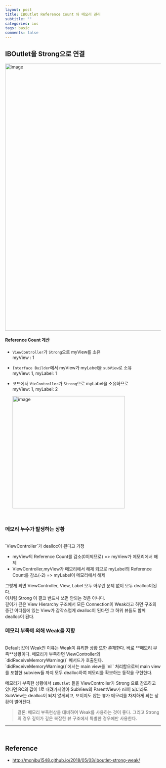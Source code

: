 ```yaml
---
layout: post
title: IBOutlet Reference Count 와 메모리 관리
subtitle: ""
categories: ios
tags: basic
comments: false
---
```



## IBOutlet을 Strong으로 연결  

<img width="863" alt="image" src="https://user-images.githubusercontent.com/33486820/58239064-56aee100-7d83-11e9-976b-6c62a2aef43d.png">  

#### Reference Count 계산

- `ViewController`가 `Strong`으로 myView를 소유  
	myView : 1
- `Interface Builder`에서 myView가 myLabel을 `subView`로 소유  
	myView: 1, myLabel: 1
- 코드에서 `VieController`가 `Strong`으로 myLabel을 소유하므로  
	myView: 1, myLabel: 2  
    
    <img width="363" alt="image" src="https://user-images.githubusercontent.com/33486820/58254538-f1b8b280-7da5-11e9-8127-b11b1d095d5f.png">
    
<br>

### 메모리 누수가 발생하는 상황 

<br>
`ViewController`가 dealloc이 된다고 가정  

- myView의 Reference Count를 감소(0이되므로) => myView가 메모리에서 해제
-  ViewController,myView가 메모리에서 해제 되므로 myLabel의 Reference Count를 감소(-2) => myLabel이 메모리에서 해제  

그렇게 되면 ViewController, View, Label 모두 아무런 문제 없이 모두 dealloc이된다.  
이처럼 Strong 이 결코 반드시 쓰면 안되는 것은 아니다.  
깊이가 깊은 View Hierarchy 구조에서 모든 Connection이 Weak라고 하면 구조의 중간 어디쯤에 있는 View가 갑작스럽게 dealloc이 된다면 그 하위 뷰들도 함께 dealloc이 된다.  


### 메모리 부족에 의해 Weak을 지향  

<br>
Default 값이 Weak인 이유는 Weak이 유리한 상황 또한 존재한다.  
바로 **메모리 부족**상황이다.  
메모리가 부족하면 ViewController의 `didReceiveMemoryWarning()` 메서드가 호출된다.  
`didReceiveMemoryWarning()`에서는 main view를 `nil` 처리함으로써 main view를 포함한 subview들 까지 모두 dealloc하여 메모리를 확보하는 동작을 구현한다.  

메모리가 부족한 상황에서 `IBOutlet` 들을 ViewController가 Strong 으로 참조하고 있다면 RC의 값이 1로 내려가지않아 SubView의 ParentView가 nil이 되더라도 SubView는 dealloc이 되지 않게되고, 보이지도 않는 뷰가 메모리를 차지하게 되는 상황이 벌어진다.  

> 결론: 메모리 부족현상을 대비하여 Weak를 사용하는 것이 좋다. 그리고 Strong의 경우 깊이가 깊은 복잡한 뷰 구조에서 특별한 경우에만 사용한다.  



<hr>
<br>

## Reference  

- http://monibu1548.github.io/2018/05/03/iboutlet-strong-weak/







